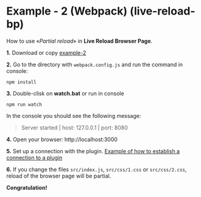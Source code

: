 # Example - 2 (Webpack) (live-reload-bp)

How to use «*Partial reload*» in **Live Reload Browser Page**.

**1.** Download or copy [example-2](https://github.com/Yuriy-Svetlov/live-reload-bp/tree/main/documentation/examples/webpack/2)

**2.** Go to the directory with `webpack.config.js` and run the command in console: 

```shell
npm install
```

**3.** Double-clisk on **watch.bat** or run in console 

```shell
npm run watch
```
In the console you should see the following message:

> Server started | host: 127.0.0.1 | port: 8080

**4.** 
Open your browser: http://localhost:3000

**5.** Set up a connection with the plugin. [Example of how to establish a connection to a plugin](https://github.com/Yuriy-Svetlov/live-reload-bp/tree/main/documentation/examples/%D1%81onnect_to_server)

**6.** If you change the files `src/index.js`, `src/css/1.css` or `src/css/2.css`, reload of the browser page will be partial.

**Congratulation!**
